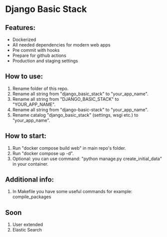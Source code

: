 # Django Basic Stack

## Features:

* Dockerized
* All needed dependencies for modern web apps
* Pre commit with hooks
* Prepare for github actions
* Production and staging settings

## How to use:

1. Rename folder of this repo.
2. Rename all string from "django_basic_stack" to "your_app_name".
3. Rename all string from "DJANGO_BASIC_STACK" to "YOUR_APP_NAME".
4. Rename all string from "django-basic-stack" to "your_app_name".
5. Rename catalog "django_basic_stack" (settings, wsgi etc.) to "your_app_name".

## How to start:

1. Run "docker compose build web" in main repo's folder.
2. Run "docker compose up -d".
3. Optional: you can use command: "python manage.py create_initial_data" in your container.

## Additional info:

1. In Makefile you have some useful commands for example: compile_packages


## Soon

1. User extended
2. Elastic Search